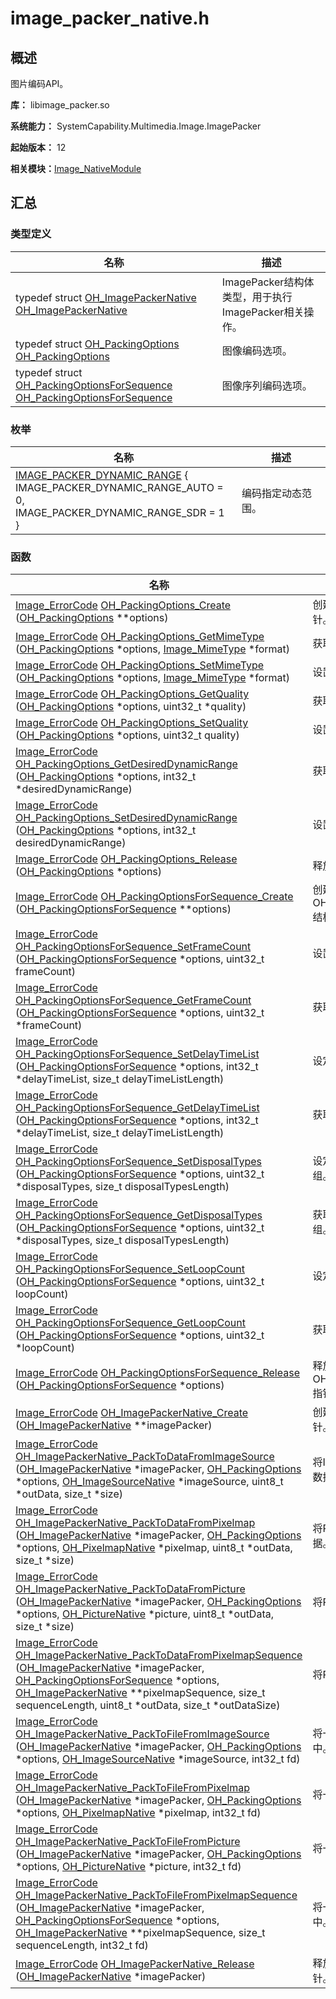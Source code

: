 # image_packer_native.h


## 概述

图片编码API。

**库：** libimage_packer.so

**系统能力：** SystemCapability.Multimedia.Image.ImagePacker

**起始版本：** 12

**相关模块：**[Image_NativeModule](_image___native_module.md)


## 汇总


### 类型定义

| 名称 | 描述 | 
| -------- | -------- |
| typedef struct [OH_ImagePackerNative](_image___native_module.md#oh_imagepackernative) [OH_ImagePackerNative](_image___native_module.md#oh_imagepackernative) | ImagePacker结构体类型，用于执行ImagePacker相关操作。 | 
| typedef struct [OH_PackingOptions](_image___native_module.md#oh_packingoptions) [OH_PackingOptions](_image___native_module.md#oh_packingoptions) | 图像编码选项。 | 
| typedef struct [OH_PackingOptionsForSequence](_image___native_module.md#oh_packingoptionsforsequence) [OH_PackingOptionsForSequence](_image___native_module.md#oh_packingoptionsforsequence) | 图像序列编码选项。  | 


### 枚举

| 名称 | 描述 | 
| -------- | -------- |
| [IMAGE_PACKER_DYNAMIC_RANGE](_image___native_module.md#image_packer_dynamic_range) {<br/>IMAGE_PACKER_DYNAMIC_RANGE_AUTO = 0,<br/>IMAGE_PACKER_DYNAMIC_RANGE_SDR = 1<br/>} | 编码指定动态范围。 | 


### 函数

| 名称 | 描述 | 
| -------- | -------- |
| [Image_ErrorCode](_image___native_module.md#image_errorcode) [OH_PackingOptions_Create](_image___native_module.md#oh_packingoptions_create) ([OH_PackingOptions](_image___native_module.md#oh_packingoptions) \*\*options) | 创建PackingOptions结构体的指针。 | 
| [Image_ErrorCode](_image___native_module.md#image_errorcode) [OH_PackingOptions_GetMimeType](_image___native_module.md#oh_packingoptions_getmimetype) ([OH_PackingOptions](_image___native_module.md#oh_packingoptions) \*options, [Image_MimeType](_image___native_module.md#image_mimetype) \*format) | 获取MIME类型。 | 
| [Image_ErrorCode](_image___native_module.md#image_errorcode) [OH_PackingOptions_SetMimeType](_image___native_module.md#oh_packingoptions_setmimetype) ([OH_PackingOptions](_image___native_module.md#oh_packingoptions) \*options, [Image_MimeType](_image___native_module.md#image_mimetype) \*format) | 设置MIME类型。 | 
| [Image_ErrorCode](_image___native_module.md#image_errorcode) [OH_PackingOptions_GetQuality](_image___native_module.md#oh_packingoptions_getquality) ([OH_PackingOptions](_image___native_module.md#oh_packingoptions) \*options, uint32_t \*quality) | 获取编码质量。 | 
| [Image_ErrorCode](_image___native_module.md#image_errorcode) [OH_PackingOptions_SetQuality](_image___native_module.md#oh_packingoptions_setquality) ([OH_PackingOptions](_image___native_module.md#oh_packingoptions) \*options, uint32_t quality) | 设置编码质量。 | 
| [Image_ErrorCode](_image___native_module.md#image_errorcode) [OH_PackingOptions_GetDesiredDynamicRange](_image___native_module.md#oh_packingoptions_getdesireddynamicrange) ([OH_PackingOptions](_image___native_module.md#oh_packingoptions) \*options, int32_t \*desiredDynamicRange) | 获取编码时期望的图片动态范围。 | 
| [Image_ErrorCode](_image___native_module.md#image_errorcode) [OH_PackingOptions_SetDesiredDynamicRange](_image___native_module.md#oh_packingoptions_setdesireddynamicrange) ([OH_PackingOptions](_image___native_module.md#oh_packingoptions) \*options, int32_t desiredDynamicRange) | 设置编码时期望的图片动态范围。 | 
| [Image_ErrorCode](_image___native_module.md#image_errorcode) [OH_PackingOptions_Release](_image___native_module.md#oh_packingoptions_release) ([OH_PackingOptions](_image___native_module.md#oh_packingoptions) \*options) | 释放OH_PackingOptions指针。 | 
| [Image_ErrorCode](_image___native_module.md#image_errorcode) [OH_PackingOptionsForSequence_Create](_image___native_module.md#oh_packingoptionsforsequence_create) ([OH_PackingOptionsForSequence](_image___native_module.md#oh_packingoptionsforsequence) \*\*options) | 创建OH_PackingOptionsForSequence结构体的指针。  | 
| [Image_ErrorCode](_image___native_module.md#image_errorcode) [OH_PackingOptionsForSequence_SetFrameCount](_image___native_module.md#oh_packingoptionsforsequence_setframecount) ([OH_PackingOptionsForSequence](_image___native_module.md#oh_packingoptionsforsequence) \*options, uint32_t frameCount) | 设置编码时指定的帧数。  | 
| [Image_ErrorCode](_image___native_module.md#image_errorcode) [OH_PackingOptionsForSequence_GetFrameCount](_image___native_module.md#oh_packingoptionsforsequence_getframecount) ([OH_PackingOptionsForSequence](_image___native_module.md#oh_packingoptionsforsequence) \*options, uint32_t \*frameCount) | 获取编码时指定的帧数。  | 
| [Image_ErrorCode](_image___native_module.md#image_errorcode) [OH_PackingOptionsForSequence_SetDelayTimeList](_image___native_module.md#oh_packingoptionsforsequence_setdelaytimelist) ([OH_PackingOptionsForSequence](_image___native_module.md#oh_packingoptionsforsequence) \*options, int32_t \*delayTimeList, size_t delayTimeListLength) | 设定编码时图片的延迟时间数组。  | 
| [Image_ErrorCode](_image___native_module.md#image_errorcode) [OH_PackingOptionsForSequence_GetDelayTimeList](_image___native_module.md#oh_packingoptionsforsequence_getdelaytimelist) ([OH_PackingOptionsForSequence](_image___native_module.md#oh_packingoptionsforsequence) \*options, int32_t \*delayTimeList, size_t delayTimeListLength) | 获取编码时图片的延迟时间数组。  | 
| [Image_ErrorCode](_image___native_module.md#image_errorcode) [OH_PackingOptionsForSequence_SetDisposalTypes](_image___native_module.md#oh_packingoptionsforsequence_setdisposaltypes) ([OH_PackingOptionsForSequence](_image___native_module.md#oh_packingoptionsforsequence) \*options, uint32_t \*disposalTypes, size_t disposalTypesLength) | 设定编码时图片的过渡帧模式数组。  | 
| [Image_ErrorCode](_image___native_module.md#image_errorcode) [OH_PackingOptionsForSequence_GetDisposalTypes](_image___native_module.md#oh_packingoptionsforsequence_getdisposaltypes) ([OH_PackingOptionsForSequence](_image___native_module.md#oh_packingoptionsforsequence) \*options, uint32_t \*disposalTypes, size_t disposalTypesLength) | 获取编码时图片的过渡帧模式数组。  | 
| [Image_ErrorCode](_image___native_module.md#image_errorcode) [OH_PackingOptionsForSequence_SetLoopCount](_image___native_module.md#oh_packingoptionsforsequence_setloopcount) ([OH_PackingOptionsForSequence](_image___native_module.md#oh_packingoptionsforsequence) \*options, uint32_t loopCount) | 设定编码时图片循环播放次数。  | 
| [Image_ErrorCode](_image___native_module.md#image_errorcode) [OH_PackingOptionsForSequence_GetLoopCount](_image___native_module.md#oh_packingoptionsforsequence_getloopcount) ([OH_PackingOptionsForSequence](_image___native_module.md#oh_packingoptionsforsequence) \*options, uint32_t \*loopCount) | 获取编码时图片循环播放次数。  | 
| [Image_ErrorCode](_image___native_module.md#image_errorcode) [OH_PackingOptionsForSequence_Release](_image___native_module.md#oh_packingoptionsforsequence_release) ([OH_PackingOptionsForSequence](_image___native_module.md#oh_packingoptionsforsequence) \*options) | 释放OH_PackingOptionsForSequence指针。  | 
| [Image_ErrorCode](_image___native_module.md#image_errorcode) [OH_ImagePackerNative_Create](_image___native_module.md#oh_imagepackernative_create) ([OH_ImagePackerNative](_image___native_module.md#oh_imagepackernative) \*\*imagePacker) | 创建OH_ImagePackerNative指针。 | 
| [Image_ErrorCode](_image___native_module.md#image_errorcode) [OH_ImagePackerNative_PackToDataFromImageSource](_image___native_module.md#oh_imagepackernative_packtodatafromimagesource) ([OH_ImagePackerNative](_image___native_module.md#oh_imagepackernative) \*imagePacker, [OH_PackingOptions](_image___native_module.md#oh_packingoptions) \*options, [OH_ImageSourceNative](_image___native_module.md#oh_imagesourcenative) \*imageSource, uint8_t \*outData, size_t \*size) | 将ImageSource编码为指定格式的数据。 | 
| [Image_ErrorCode](_image___native_module.md#image_errorcode) [OH_ImagePackerNative_PackToDataFromPixelmap](_image___native_module.md#oh_imagepackernative_packtodatafrompixelmap) ([OH_ImagePackerNative](_image___native_module.md#oh_imagepackernative) \*imagePacker, [OH_PackingOptions](_image___native_module.md#oh_packingoptions) \*options, [OH_PixelmapNative](_image___native_module.md#oh_pixelmapnative) \*pixelmap, uint8_t \*outData, size_t \*size) | 将Pixelmap编码为指定格式的数据。 | 
| [Image_ErrorCode](_image___native_module.md#image_errorcode) [OH_ImagePackerNative_PackToDataFromPicture](_image___native_module.md#oh_imagepackernative_packtodatafrompicture) ([OH_ImagePackerNative](_image___native_module.md#oh_imagepackernative) \*imagePacker, [OH_PackingOptions](_image___native_module.md#oh_packingoptions) \*options, [OH_PictureNative](_image___native_module.md#oh_picturenative) \*picture, uint8_t \*outData, size_t \*size) | 将Picture编码为指定格式的数据。 | 
| [Image_ErrorCode](_image___native_module.md#image_errorcode) [OH_ImagePackerNative_PackToDataFromPixelmapSequence](_image___native_module.md#oh_imagepackernative_packtodatafrompixelmapsequence) ([OH_ImagePackerNative](_image___native_module.md#oh_imagepackernative) \*imagePacker, [OH_PackingOptionsForSequence](_image___native_module.md#oh_packingoptionsforsequence) \*options, [OH_ImagePackerNative](_image___native_module.md#oh_imagepackernative) \*\*pixelmapSequence, size_t sequenceLength, uint8_t \*outData, size_t \*outDataSize) | 将Pixelmap序列编码为数据。  | 
| [Image_ErrorCode](_image___native_module.md#image_errorcode) [OH_ImagePackerNative_PackToFileFromImageSource](_image___native_module.md#oh_imagepackernative_packtofilefromimagesource) ([OH_ImagePackerNative](_image___native_module.md#oh_imagepackernative) \*imagePacker, [OH_PackingOptions](_image___native_module.md#oh_packingoptions) \*options, [OH_ImageSourceNative](_image___native_module.md#oh_imagesourcenative) \*imageSource, int32_t fd) | 将一个ImageSource编码到文件中。 | 
| [Image_ErrorCode](_image___native_module.md#image_errorcode) [OH_ImagePackerNative_PackToFileFromPixelmap](_image___native_module.md#oh_imagepackernative_packtofilefrompixelmap) ([OH_ImagePackerNative](_image___native_module.md#oh_imagepackernative) \*imagePacker, [OH_PackingOptions](_image___native_module.md#oh_packingoptions) \*options, [OH_PixelmapNative](_image___native_module.md#oh_pixelmapnative) \*pixelmap, int32_t fd) | 将一个Pixelmap编码到文件中。 | 
| [Image_ErrorCode](_image___native_module.md#image_errorcode) [OH_ImagePackerNative_PackToFileFromPicture](_image___native_module.md#oh_imagepackernative_packtofilefrompicture) ([OH_ImagePackerNative](_image___native_module.md#oh_imagepackernative) \*imagePacker, [OH_PackingOptions](_image___native_module.md#oh_packingoptions) \*options, [OH_PictureNative](_image___native_module.md#oh_picturenative) \*picture, int32_t fd) | 将一个Picture编码到文件中。 | 
| [Image_ErrorCode](_image___native_module.md#image_errorcode) [OH_ImagePackerNative_PackToFileFromPixelmapSequence](_image___native_module.md#oh_imagepackernative_packtofilefrompixelmapsequence) ([OH_ImagePackerNative](_image___native_module.md#oh_imagepackernative) \*imagePacker, [OH_PackingOptionsForSequence](_image___native_module.md#oh_packingoptionsforsequence) \*options, [OH_ImagePackerNative](_image___native_module.md#oh_imagepackernative) \*\*pixelmapSequence, size_t sequenceLength, int32_t fd) | 将一个Pixelmap序列编码到文件中。  | 
| [Image_ErrorCode](_image___native_module.md#image_errorcode) [OH_ImagePackerNative_Release](_image___native_module.md#oh_imagepackernative_release) ([OH_ImagePackerNative](_image___native_module.md#oh_imagepackernative) \*imagePacker) | 释放OH_ImagePackerNative指针。 | 
